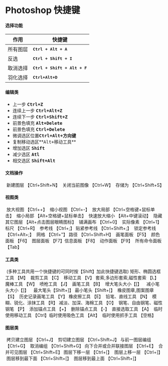 Photoshop 快捷键
===

#### 选择功能

| 作用     | 快捷键                                |
| -------- | ------------------------------------- |
| 所有图层 | **<kbd>Ctrl + Alt + A</kbd>**         |
| 反选     | **<kbd>Ctrl + Shift + I</kbd>**       |
| 取消选择 | **<kbd>Ctrl + Shift + Alt + F</kbd>** |
| 羽化选择 | **<kbd>Ctrl+Alt+D</kbd>**             |

#### 编辑类

- 上一步   	**<kbd>Ctrl+Z</kbd>**
- 连续上一步 **<kbd>Ctrl+Alt+Z</kbd>**
- 连续下一步 **<kbd>Ctrl+Shift+Z</kbd>**
- 前景色填充 **<kbd>Alt+Delete</kbd>**
- 前景色填充 **<kbd>Ctrl+Delete</kbd>**
- 微调选区位置<kbd>**Ctrl+Alt+方向键**</kbd>
- 复制移动选区**<kbd>Alt+移动工具</kbd>**
- 增加选区  **<kbd>Shift </kbd>**
- 减少选区  **<kbd>Atl</kbd>**
- 相交选区  **<kbd>Shift+Alt</kbd>**

#### 文档操作

​      新建图层     【Ctrl+Shift+N】
​      关闭当前图像  【Ctrl+W】
​      存储为         【Ctrl+Shift+S】

#### 视图类

​      放大视图     【Ctrl++】
​      缩小视图     【Ctrl+-】
​      放大局部     【Ctrl+空格键+鼠标单击】
​      缩小局部     【Alt+空格键+鼠标单击】
​      快速放大缩小  【Alt+中键滚动】
​      隐藏其它图层 【Alt+点击图层眼睛图标】
​      铺满画布     【Ctrl+0】
​      实际像素     【Ctrl+1】
​      标尺	       【Ctrl+R】
​      参考线       【Ctrl+;】
​      贴紧参考线  【Ctrl+Shift+;】
​      锁定参考线  【Ctrl+Alt+;】
​      网格	       【Ctrl+"】
​      路径         【Ctrl+Shift+H】
​      画笔面板      【F5】
​      颜色面板      【F6】
​      图层面板      【F7】
​      信息面板      【F8】
​      动作面板      【F9】
​      所有命令面板 【Tab】

#### 工具类

​      (多种工具共用一个快捷键的可同时按【Shift】加此快捷键选取)
​      矩形、椭圆选框工具 【M】
​      裁剪工具 【C】
​      移动工具 【V】
​      套索,多边形套索,磁性套索 【L】
​      魔棒工具 【W】
​      喷枪工具 【J】
​      画笔工具 【B】
​      增大笔头大小【[】 
​      减小笔头大小【]】 
​      最大笔头【Shift+]】
​      最小笔头【Shift+[】
​      橡皮图章,图案图章 【S】
​      历史记录画笔工具 【Y】
​      橡皮擦工具 【E】
​      铅笔、直线工具 【N】
​      模糊、锐化、涂抹工具 【R】
​      减淡、加深、海棉工具 【O】
​      钢笔、自由钢笔、磁性钢笔 【P】
​      添加锚点工具 【+】
​      删除锚点工具 【-】
​      直接选取工具 【A】
​      临时使用移动工具 【Ctrl】
​      临时使用吸色工具 【Alt】
​      临时使用抓手工具 【空格】

#### 图层类

​      拷贝建立图层 【Ctrl+J】
​      剪切建立图层 【Ctrl+Shift+J】
​      与前一图层编组 【Ctrl+G】
​      取消编组 【Ctrl+Shift+G】
​      向下合并或合并联接图层 【Ctrl+E】
​      合并可见图层 【Ctrl+Shift+E】
​      图层下移一层 【Ctrl+[】
​      图层上移一层 【Ctrl+]】
​      图层移到最下面 【Ctrl+Shift+[】
​      图层移到最上面 【Ctrl+Shift+]】